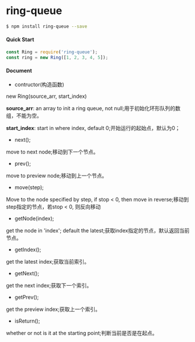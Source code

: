 # ring-queue

```bash
$ npm install ring-queue --save
```

#### Quick Start

```javascript
const Ring = require('ring-queue');
const ring = new Ring([1, 2, 3, 4, 5]);
```

#### Document

* contructor(构造函数)

new Ring(source_arr, start_index)

**source_arr**: an array to init a ring queue, not null;用于初始化环形队列的数组，不能为空。

**start_index**: start in where index, default 0;开始运行的起始点，默认为0；

* next();

move to next node;移动到下一个节点。

* prev();

move to preview node;移动到上一个节点。

* move(step);

Move to the node specified by step, if stop < 0, then move in reverse;移动到step指定的节点，若stop < 0, 则反向移动

*  getNode(index);

get the node in 'index'; default the latest;获取index指定的节点，默认返回当前节点。

* getIndex();

get the latest index;获取当前索引。

* getNext();

get the next index;获取下一个索引。

* getPrev();

get the preview index;获取上一个索引。

* isReturn();

whether or not is it at the starting point;判断当前是否是在起点。